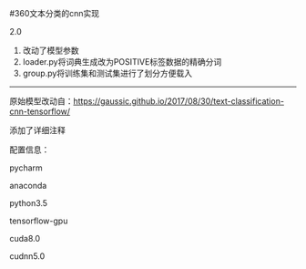 #360文本分类的cnn实现

2.0

1. 改动了模型参数
2. loader.py将词典生成改为POSITIVE标签数据的精确分词
3. group.py将训练集和测试集进行了划分方便载入

---------

原始模型改动自：https://gaussic.github.io/2017/08/30/text-classification-cnn-tensorflow/

添加了详细注释

配置信息：

pycharm

anaconda

python3.5

tensorflow-gpu

cuda8.0

cudnn5.0